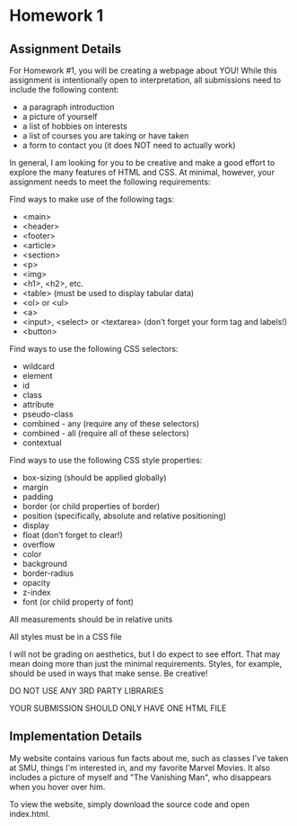 # Homework 1

## Assignment Details

For Homework #1, you will be creating a webpage about YOU!  While this assignment is intentionally open to interpretation, all submissions need to include the following content:

- a paragraph introduction
- a picture of yourself
- a list of hobbies on interests
- a list of courses you are taking or have taken
- a form to contact you (it does NOT need to actually work)

In general, I am looking for you to be creative and make a good effort to explore the many features of HTML and CSS. At minimal, however, your assignment needs to meet the following requirements:

Find ways to make use of the following tags:
- &lt;main&gt;
- &lt;header>
- &lt;footer>
- &lt;article>
- &lt;section>
- &lt;p>
- &lt;img>
- &lt;h1>, &lt;h2>, etc.
- &lt;table> (must be used to display tabular data)
- &lt;ol> or &lt;ul>
- &lt;a>
- &lt;input>, &lt;select> or &lt;textarea> (don’t forget your form tag and labels!)
- &lt;button>

Find ways to use the following CSS selectors:
- wildcard
- element
- id
- class
- attribute
- pseudo-class
- combined - any (require any of these selectors)
- combined - all (require all of these selectors)
- contextual

Find ways to use the following CSS style properties:
- box-sizing (should be applied globally)
- margin
- padding
- border (or child properties of border)
- position (specifically, absolute and relative positioning)
- display
- float (don’t forget to clear!)
- overflow
- color
- background
- border-radius
- opacity
- z-index
- font (or child property of font)

All measurements should be in relative units

All styles must be in a CSS file

I will not be grading on aesthetics, but I do expect to see effort. That may mean doing more than just the minimal requirements. Styles, for example, should be used in ways that make sense. Be creative!

DO NOT USE ANY 3RD PARTY LIBRARIES

YOUR SUBMISSION SHOULD ONLY HAVE ONE HTML FILE

## Implementation Details
My website contains various fun facts about me, such as classes I've taken at SMU, things I'm interested in, and my favorite Marvel Movies.
It also includes a picture of myself and "The Vanishing Man", who disappears when you hover over him.

To view the website, simply download the source code and open index.html.
